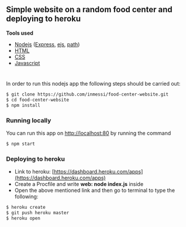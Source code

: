 ## Simple website on a random food center and deploying to heroku 

**Tools used**
- [Nodejs](https://nodejs.org/en/) ([Express](https://expressjs.com/), [ejs](https://ejs.co/), [path](https://nodejs.org/api/path.html))
- [HTML](https://en.wikipedia.org/wiki/HTML)
- [CSS](https://en.wikipedia.org/wiki/CSS)
- [Javascript](https://en.wikipedia.org/wiki/JavaScript)

#

In order to run this nodejs app the following steps should be carried out:
```sh
$ git clone https://github.com/inmessi/food-center-website.git
$ cd food-center-website
$ npm install 
```
### Running locally
You can run this app on [http://localhost:80](http://localhost:80) by running the command <br/>
```sh
$ npm start 
```
### Deploying to heroku 
- Link to heroku: [https://dashboard.heroku.com/apps](https://dashboard.heroku.com/apps) 
- Create a Procfile and write **web: node index.js** inside 
- Open the above mentioned link and then go to terminal to type the following:
```sh
$ heroku create
$ git push heroku master 
$ heroku open
```
